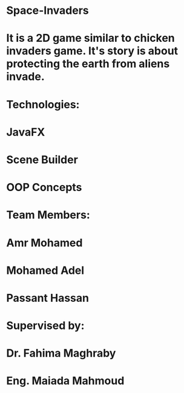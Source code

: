 # Space-Invaders

# It is a 2D game similar to chicken invaders game. It's story is about protecting the earth from aliens invade.

# Technologies:
# JavaFX
# Scene Builder
# OOP Concepts 

# Team Members:
# Amr Mohamed
# Mohamed Adel
# Passant Hassan

# Supervised by:
# Dr. Fahima Maghraby
# Eng. Maiada Mahmoud
